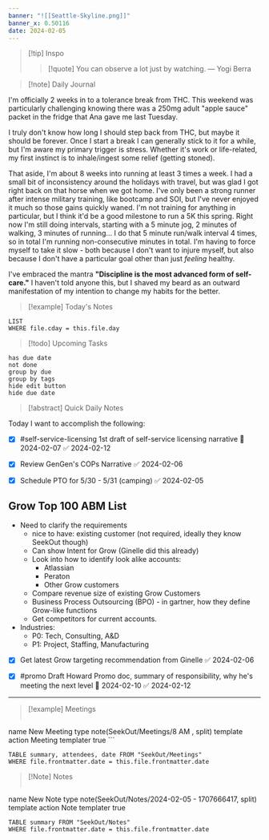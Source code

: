```yaml
---
banner: "![[Seattle-Skyline.png]]"
banner_x: 0.50116
date: 2024-02-05
---
```


> [!tip] Inspo
>> [!quote] You can observe a lot just by watching.
> — Yogi Berra

>[!note] Daily Journal

I'm officially 2 weeks in to a tolerance break from THC. This weekend was particularly challenging knowing there was a 250mg adult "apple sauce" packet in the fridge that Ana gave me last Tuesday. 

I truly don't know how long I should step back from THC, but maybe it should be forever. Once I start a break I can generally stick to it for a while, but I'm aware my primary trigger is stress. Whether it's work or life-related, my first instinct is to inhale/ingest some relief (getting stoned).

That aside, I'm about 8 weeks into running at least 3 times a week. I had a small bit of inconsistency around the holidays with travel, but was glad I got right back on that horse when we got home. I've only been a strong runner after intense military training, like bootcamp and SOI, but I've never enjoyed it much so those gains quickly waned. I'm not training for anything in particular, but I think it'd be a good milestone to run a 5K this spring. Right now I'm still doing intervals, starting with a 5 minute jog, 2 minutes of walking, 3 minutes of running... I do that 5 minute run/walk interval 4 times, so in total I'm running non-consecutive minutes in total. I'm having to force myself to take it slow - both because I don't want to injure myself, but also because I don't have a particular goal other than just *feeling* healthy.

I've embraced the mantra **"Discipline is the most advanced form of self-care."** I haven't told anyone this, but I shaved my beard as an outward manifestation of my intention to change my habits for the better. 

> [!example] Today's Notes
```dataview
LIST
WHERE file.cday = this.file.day
```

> [!todo] Upcoming Tasks

```tasks
has due date
not done
group by due
group by tags
hide edit button
hide due date
```

> [!abstract] Quick Daily Notes


Today I want to accomplish the following:

- [x] #self-service-licensing 1st draft of self-service licensing narrative 📅 2024-02-07 ✅ 2024-02-12
- [x] Review GenGen's COPs Narrative ✅ 2024-02-06
- [x] Schedule PTO for 5/30 - 5/31 (camping) ✅ 2024-02-05


## Grow Top 100 ABM List
* Need to clarify the requirements
	* nice to have: existing customer (not required, ideally they know SeekOut though)
	* Can show Intent for Grow (Ginelle did this already)
	* Look into how to identify look alike accounts:
		* Atlassian
		* Peraton
		* Other Grow customers
	* Compare revenue size of existing Grow Customers
	* Business Process Outsourcing (BPO) - in gartner, how they define Grow-like functions
	* Get competitors for current accounts.
* Industries:
	* P0: Tech, Consulting, A&D
	* P1: Project, Staffing, Manufacturing
- [x] Get latest Grow targeting recommendation from Ginelle ✅ 2024-02-06


- [x] #promo Draft Howard Promo doc, summary of responsibility, why he's meeting the next level 📅 2024-02-10 ✅ 2024-02-12

---

> [!example] Meetings
>  ```button
name New Meeting
type note(SeekOut/Meetings/8  AM , split) template
action Meeting
templater true ```

```dataview  
TABLE summary, attendees, date FROM "SeekOut/Meetings"  
WHERE file.frontmatter.date = this.file.frontmatter.date  
```

> [!Note]  Notes
> ```button
name New Note
type note(SeekOut/Notes/2024-02-05 - 1707666417, split) template
action Note
templater true
```dataview
TABLE summary FROM "SeekOut/Notes"  
WHERE file.frontmatter.date = this.file.frontmatter.date  
```

​